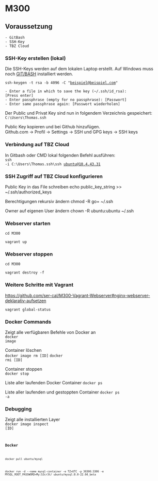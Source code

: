 # M300

## Voraussetzung
    - GitBash
    - SSH-Key
    - TBZ Cloud

### SSH-Key erstellen (lokal)
Die SSH-Keys werden auf dem lokalen Laptop erstellt. Auf Windows muss noch <a href="https://www.w3schools.com">GIT/BASH</a>
installiert werden.<br>

<code>ssh-keygen -t rsa -b 4096 -C "beispiel@beispiel.com"</code>

    - Enter a file in which to save the key (~/.ssh/id_rsa):
    [Press enter]
    - Enter passphrase (empty for no passphrase): [Passwort]
    - Enter same passphrase again: [Passwort wiederholen]

Der Public und Privat Key sind nun in folgendem Verzeichnis gespeichert:<br>
<code>C:\Users\Thomas\.ssh</code>

Public Key kopieren und bei Github hinzufügen. <br>
Github.com -> Profil -> Settings -> SSH und GPG keys -> SSH keys



### Verbindung auf TBZ Cloud

In Gitbash oder CMD lokal folgenden Befehl ausführen:<br>
<code>ssh -i C:\Users\Thomas\.ssh\ssh ubuntu@10.4.43.31</code>

### SSH Zugriff auf TBZ Cloud konfigurieren

Public Key in das File schreiben
echo public_key_string >> ~/.ssh/authorized_keys

Berechtigungen rekursiv ändern
chmod -R go= ~/.ssh

Owner auf eigenen User ändern
chown -R ubuntu:ubuntu ~/.ssh

### Webserver starten

<code>cd M300</code>

<code>vagrant up</code>

### Webserver stoppen

<code>cd M300</code>

<code>vagrant destroy -f</code>

### Weitere Schritte mit Vagrant

https://github.com/ser-cal/M300-Vagrant-Webserver#nginx-webserver-deklarativ-aufsetzen


<code>vagrant global-status</code>


### Docker Commands

Zeigt alle verfügbaren Befehle von Docker an<br>
<code>docker image</code>

Container löschen <br>
<code>docker image rm [ID]</code>
<code>docker rmi [ID]</code>

Container stoppen <br>
<code>docker stop</code>

Liste aller laufenden Docker Container
<code>docker ps</code>

Liste aller laufenden und gestoppten Container
<code>docker ps -a</code>


### Debugging

Zeigt alle installierten Layer<br>
<code>docker image inspect [ID]<code>


### Docker

<code>docker pull ubuntu/mysql</code>

<code>docker run -d --name mysql-container -e TZ=UTC -p 30306:3306 -e MYSQL_ROOT_PASSWORD=My:S3cr3t/ ubuntu/mysql:8.0-22.04_beta</code>






